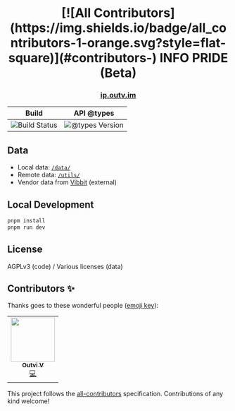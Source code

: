 <h1 align=center>
<!-- ALL-CONTRIBUTORS-BADGE:START - Do not remove or modify this section -->
[![All Contributors](https://img.shields.io/badge/all_contributors-1-orange.svg?style=flat-square)](#contributors-)
<!-- ALL-CONTRIBUTORS-BADGE:END -->
INFO PRIDE (Beta)
</h1>

<h3 align=center>
<a href="https://ip.outv.im">ip.outv.im</a>
</h3>

| Build                                                                              | API @types                                                          |
| ---------------------------------------------------------------------------------- | ------------------------------------------------------------------- |
| ![Build Status](https://badgen.net/github/status/outloudvi/info-pride?icon=vercel) | ![@types Version](https://info-pride-badges.deno.dev/hoshimi-types) |

## Data

* Local data: [`/data/`](./data/)
* Remote data: [`/utils/`](./utils/)
* Vendor data from [Vibbit](https://github.com/Malitsplus) (external)

## Local Development

```bash
pnpm install
pnpm run dev
```

## License

AGPLv3 (code) / Various licenses (data)
## Contributors ✨

Thanks goes to these wonderful people ([emoji key](https://allcontributors.org/docs/en/emoji-key)):

<!-- ALL-CONTRIBUTORS-LIST:START - Do not remove or modify this section -->
<!-- prettier-ignore-start -->
<!-- markdownlint-disable -->
<table>
  <tr>
    <td align="center"><a href="https://blog.outv.im"><img src="https://avatars.githubusercontent.com/u/19144373?v=4?s=100" width="100px;" alt=""/><br /><sub><b>Outvi V</b></sub></a><br /><a href="https://github.com/outloudvi/info-pride/commits?author=outloudvi" title="Code">💻</a></td>
  </tr>
</table>

<!-- markdownlint-restore -->
<!-- prettier-ignore-end -->

<!-- ALL-CONTRIBUTORS-LIST:END -->

This project follows the [all-contributors](https://github.com/all-contributors/all-contributors) specification. Contributions of any kind welcome!